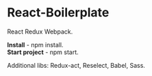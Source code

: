 # React-Boilerplate
React Redux Webpack.
<p>
<b>Install</b> - npm install.<br />
<b>Start project</b> - npm start.
</p>
<p>
Additional libs:
Redux-act, Reselect, Babel, Sass.
</p>
